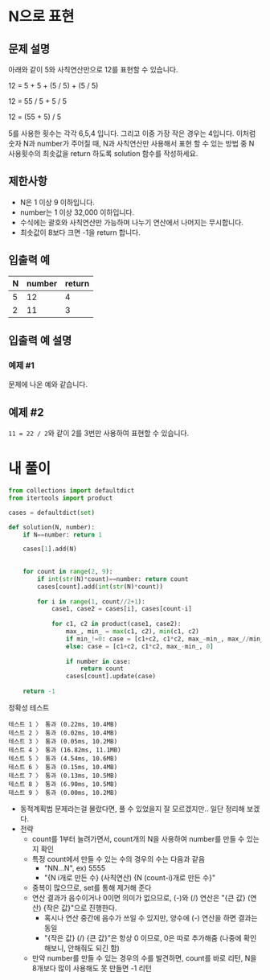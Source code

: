 # N으로 표현
## 문제 설명
아래와 같이 5와 사칙연산만으로 12를 표현할 수 있습니다.

12 = 5 + 5 + (5 / 5) + (5 / 5)

12 = 55 / 5 + 5 / 5

12 = (55 + 5) / 5

5를 사용한 횟수는 각각 6,5,4 입니다. 그리고 이중 가장 작은 경우는 4입니다.
이처럼 숫자 N과 number가 주어질 때, N과 사칙연산만 사용해서 표현 할 수 있는 방법 중 N 사용횟수의 최솟값을 return 하도록 solution 함수를 작성하세요.

## 제한사항
- N은 1 이상 9 이하입니다.
- number는 1 이상 32,000 이하입니다.
- 수식에는 괄호와 사칙연산만 가능하며 나누기 연산에서 나머지는 무시합니다.
- 최솟값이 8보다 크면 -1을 return 합니다.

## 입출력 예
|N|number|return|
|-|-|-|
|5|12|4|
|2|11|3|

## 입출력 예 설명
### 예제 #1
문제에 나온 예와 같습니다.

## 예제 #2
`11 = 22 / 2`와 같이 2를 3번만 사용하여 표현할 수 있습니다.

# 내 풀이
```python
from collections import defaultdict
from itertools import product

cases = defaultdict(set)

def solution(N, number):
    if N==number: return 1

    cases[1].add(N)
    
    
    for count in range(2, 9):
        if int(str(N)*count)==number: return count
        cases[count].add(int(str(N)*count))
        
        for i in range(1, count//2+1):
            case1, case2 = cases[i], cases[count-i]
            
            for c1, c2 in product(case1, case2):
                max_, min_ = max(c1, c2), min(c1, c2)
                if min_!=0: case = [c1+c2, c1*c2, max_-min_, max_//min_, 0]
                else: case = [c1+c2, c1*c2, max_-min_, 0]
                
                if number in case:
                    return count
                cases[count].update(case)
                
    return -1
```
정확성  테스트
```
테스트 1 〉	통과 (0.22ms, 10.4MB)
테스트 2 〉	통과 (0.02ms, 10.4MB)
테스트 3 〉	통과 (0.05ms, 10.2MB)
테스트 4 〉	통과 (16.82ms, 11.1MB)
테스트 5 〉	통과 (4.54ms, 10.6MB)
테스트 6 〉	통과 (0.15ms, 10.4MB)
테스트 7 〉	통과 (0.13ms, 10.5MB)
테스트 8 〉	통과 (6.90ms, 10.5MB)
테스트 9 〉	통과 (0.00ms, 10.2MB)
```
- 동적계획법 문제라는걸 몰랐다면, 풀 수 있었을지 잘 모르겠지만.. 일단 정리해 보겠다.
- 전략
  - count를 1부터 늘려가면서, count개의 N을 사용하여 number를 만들 수 있는지 확인
  - 특정 count에서 만들 수 있는 수의 경우의 수는 다음과 같음
    - "NN...N", ex) 5555
    - "{N i개로 만든 수} (사칙연산) {N (count-i)개로 만든 수}"
  - 중복이 많으므로, set를 통해 제거해 준다
  - 연산 결과가 음수이거나 0이면 의미가 없으므로, (-)와 (/) 연산은 "{큰 값} (연산) {작은 값}"으로 진행한다.
    - 혹시나 연산 중간에 음수가 쓰일 수 있지만, 양수에 (-) 연산을 하면 결과는 동일
    - "{작은 값} (/) {큰 값}"은 항상 0 이므로, 0은 따로 추가해줌 (나중에 확인해보니, 안해줘도 되긴 함)
  - 만약 number를 만들 수 있는 경우의 수를 발견하면, count를 바로 리턴, N을 8개보다 많이 사용해도 못 만들면 -1 리턴
